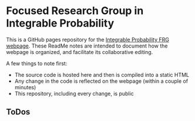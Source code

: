 # Focused Research Group in Integrable Probability

This is a GitHub pages repository for the [Integrable Probability FRG webpage](https://integrable-probability.github.io/). 
These ReadMe notes are intended to document how the webpage is organized, and facilitate its collaborative editing.

A few things to note first:
- The source code is hosted here and then is compiled into a static HTML 
- Any change in the code is reflected on the webpage (within a couple of minutes)
- This repository, including every change, is public


## ToDos
